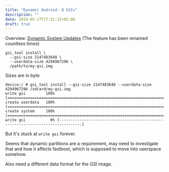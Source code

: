 ```yaml
---
title: "Dynamic Android: Q GSIs"
description: ""
date: 2019-05-27T17:51:12+02:00
draft: true
---
```


Overview: [Dynamic System Updates](https://developer.android.com/topic/dsu)
(The feature has been renamed countless times)

```
gsi_tool install \
  --gsi-size 2147483648 \
  --userdata-size 4294967296 \
  /path/to/my-gsi.img
```

Sizes are in byte

```
device:/ # gsi_tool install --gsi-size 2147483648 --userdata-size 4294967296 /sdcard/my-gsi.img
write gsi         100% [================================================================================]
create userdata   100% [================================================================================]
create system     100% [================================================================================]
write gsi           0% [--------------------------------------------------------------------------------]
```

But it's stuck at `write gsi` forever.

Seems that dynamic partitions are a requirement, may need to investigate that
and how it affects fastboot, which is supposed to move into userspace somehow.

Also need a different data format for the GSI image.
